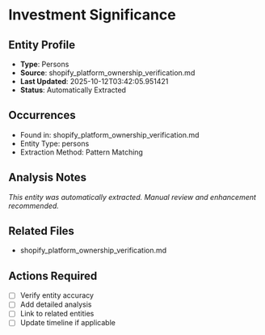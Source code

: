 # Investment Significance

## Entity Profile
- **Type**: Persons
- **Source**: shopify_platform_ownership_verification.md
- **Last Updated**: 2025-10-12T03:42:05.951421
- **Status**: Automatically Extracted

## Occurrences
- Found in: shopify_platform_ownership_verification.md
- Entity Type: persons
- Extraction Method: Pattern Matching

## Analysis Notes
*This entity was automatically extracted. Manual review and enhancement recommended.*

## Related Files
- shopify_platform_ownership_verification.md

## Actions Required
- [ ] Verify entity accuracy
- [ ] Add detailed analysis
- [ ] Link to related entities
- [ ] Update timeline if applicable
